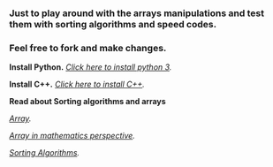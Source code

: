 ### Just to play around with the arrays manipulations and test them with sorting algorithms and speed codes.  
### Feel free to fork and make changes.

**Install Python.**
*[Click here to install python 3](https://www.python.org/downloads/).*

**Install C++.**
*[Click here to install C++](https://www.cs.odu.edu/~zeil/cs250PreTest/latest/Public/installingACompiler/).*

**Read about Sorting algorithms and arrays**

*[Array](https://en.wikipedia.org/wiki/Array_data_structure).*

*[Array in mathematics perspective](https://en.wikipedia.org/wiki/Matrix_(mathematics)).*

*[Sorting Algorithms](https://en.wikipedia.org/wiki/Sorting_algorithm).*


